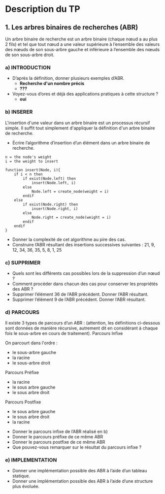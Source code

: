 # Description du TP

## 1. Les arbres binaires de recherches (ABR)
Un arbre binaire de recherche est un arbre binaire (chaque nœud a au plus 2 fils) et tel que tout nœud a une
valeur supérieure à l’ensemble des valeurs des nœuds de son sous-arbre gauche et inférieure à l’ensemble des
nœuds de son sous-arbre droit.

### a) INTRODUCTION
- D’après la définition, donner plusieurs exemples d’ABR.
  - **Recherche d'un nombre précis**
  - **???**
- Voyez-vous d’ores et déjà des applications pratiques à cette structure ?
  - **oui**

### b) INSERER
L'insertion d'une valeur dans un arbre binaire est un processus récursif simple. Il suffit tout simplement d'appliquer
la définition d'un arbre binaire de recherche.
- Écrire l’algorithme d’insertion d’un élément dans un arbre binaire de recherche.
```
n = the node's weight
i = the weight to insert

function insert(Node, i){
    if i < n then
        if exist(Node.left) then
            insert(Node.left, i)
        else
            Node.left = create_node(weight = i)
        endif
    else
        if exist(Node.right) then
            insert(Node.right, i)
        else
            Node.right = create_node(weight = i)
        endif
    endif
}  
```
- Donner la complexité de cet algorithme au pire des cas.
- Construire l’ABR résultant des insertions successives suivantes :
21, 9, 12, 34, 36, 35, 5, 8, 1, 25

### c) SUPPRIMER
- Quels sont les différents cas possibles lors de la suppression d’un nœud ?
- Comment procéder dans chacun des cas pour conserver les propriétés des ABR ?
- Supprimer l’élément 36 de l’ABR précédent. Donner l’ABR résultant.
- Supprimer l’élément 9 de l’ABR précédent. Donner l’ABR résultant.

### d) PARCOURS
Il existe 3 types de parcours d’un ABR : (attention, les définitions ci-dessous sont données de manière récursive,
autrement dit en considérant à chaque fois le sous-arbre en cours de traitement).
Parcours Infixe

On parcourt dans l'ordre :
* le sous-arbre gauche
* la racine
* le sous-arbre droit

Parcours Préfixe
* la racine
* le sous arbre gauche
* le sous arbre droit

Parcours Postfixe
* le sous arbre gauche
* le sous arbre droit
* la racine

- Donner le parcours infixe de l’ABR réalisé en b)
- Donner le parcours préfixe de ce même ABR
- Donner le parcours postfixe de ce même ABR
- Que pouvez-vous remarquer sur le résultat du parcours infixe ?

### e) IMPLEMENTATION
- Donner une implémentation possible des ABR à l’aide d’un tableau statique.
- Donner une implémentation possible des ABR à l’aide d’une structure plus évoluée.